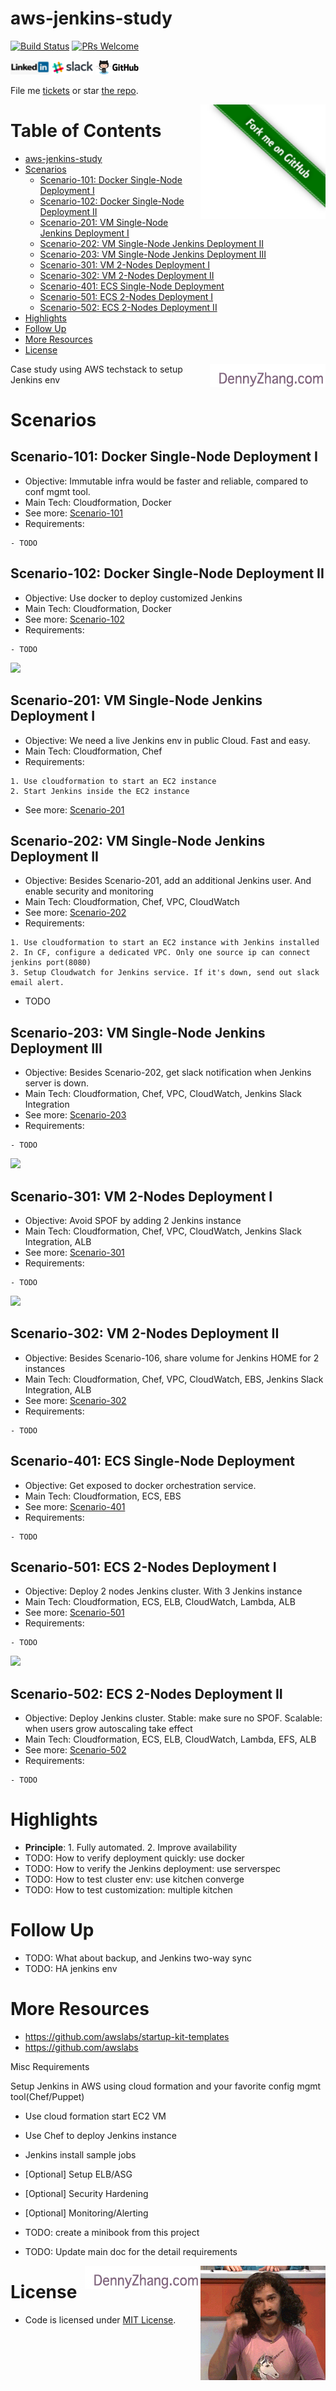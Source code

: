 # aws-jenkins-study

[![Build Status](https://travis-ci.org/DennyZhang/aws-jenkins-study.svg?branch=master)](https://travis-ci.org/DennyZhang/aws-jenkins-study) [![PRs Welcome](https://img.shields.io/badge/PRs-welcome-brightgreen.svg)](http://makeapullrequest.com)

[![LinkedIn](https://raw.githubusercontent.com/USDevOps/mywechat-slack-group/master/images/linkedin.png)](https://www.linkedin.com/in/dennyzhang001) [![Slack](https://raw.githubusercontent.com/USDevOps/mywechat-slack-group/master/images/slack.png)](https://www.dennyzhang.com/slack) [![Github](https://raw.githubusercontent.com/USDevOps/mywechat-slack-group/master/images/github.png)](https://github.com/DennyZhang)

File me [tickets](https://github.com/DennyZhang/aws-jenkins-study/issues) or star [the repo](https://github.com/DennyZhang/aws-jenkins-study).

<a href="https://github.com/DennyZhang?tab=followers"><img align="right" width="200" height="183" src="https://raw.githubusercontent.com/USDevOps/mywechat-slack-group/master/images/fork_github.png" /></a>

Table of Contents
=================

   * [aws-jenkins-study](#aws-jenkins-study)
   * [Scenarios](#scenarios)
      * [Scenario-101: Docker Single-Node Deployment I](#scenario-101-docker-single-node-deployment-i)
      * [Scenario-102: Docker Single-Node Deployment II](#scenario-102-docker-single-node-deployment-ii)
      * [Scenario-201: VM Single-Node Jenkins Deployment I](#scenario-201-vm-single-node-jenkins-deployment-i)
      * [Scenario-202: VM Single-Node Jenkins Deployment II](#scenario-202-vm-single-node-jenkins-deployment-ii)
      * [Scenario-203: VM Single-Node Jenkins Deployment III](#scenario-203-vm-single-node-jenkins-deployment-iii)
      * [Scenario-301: VM 2-Nodes Deployment I](#scenario-301-vm-2-nodes-deployment-i)
      * [Scenario-302: VM 2-Nodes Deployment II](#scenario-302-vm-2-nodes-deployment-ii)
      * [Scenario-401: ECS Single-Node Deployment](#scenario-401-ecs-single-node-deployment)
      * [Scenario-501: ECS 2-Nodes Deployment I](#scenario-501-ecs-2-nodes-deployment-i)
      * [Scenario-502: ECS 2-Nodes Deployment II](#scenario-502-ecs-2-nodes-deployment-ii)
   * [Highlights](#highlights)
   * [Follow Up](#follow-up)
   * [More Resources](#more-resources)
   * [License](#license)

<a href="https://www.dennyzhang.com"><img align="right" width="185" height="37" src="https://raw.githubusercontent.com/USDevOps/mywechat-slack-group/master/images/dns_small.png"></a>

Case study using AWS techstack to setup Jenkins env

# Scenarios

## Scenario-101: Docker Single-Node Deployment I
- Objective: Immutable infra would be faster and reliable, compared to conf mgmt tool.
- Main Tech: Cloudformation, Docker
- See more: [Scenario-101](./Scenario-101)
- Requirements:
```
- TODO
```

## Scenario-102: Docker Single-Node Deployment II
- Objective: Use docker to deploy customized Jenkins
- Main Tech: Cloudformation, Docker
- See more: [Scenario-102](./Scenario-102)
- Requirements:
```
- TODO
```

![](https://raw.githubusercontent.com/DennyZhang/aws-jenkins-study/master/misc/jenkins_docker_aio.png)

## Scenario-201: VM Single-Node Jenkins Deployment I
- Objective: We need a live Jenkins env in public Cloud. Fast and easy.
- Main Tech: Cloudformation, Chef
- Requirements:
```
1. Use cloudformation to start an EC2 instance
2. Start Jenkins inside the EC2 instance
```
- See more: [Scenario-201](./Scenario-201)

## Scenario-202: VM Single-Node Jenkins Deployment II
- Objective: Besides Scenario-201, add an additional Jenkins user. And enable security and monitoring
- Main Tech: Cloudformation, Chef, VPC, CloudWatch
- See more: [Scenario-202](./Scenario-202)
- Requirements:
```
1. Use cloudformation to start an EC2 instance with Jenkins installed
2. In CF, configure a dedicated VPC. Only one source ip can connect jenkins port(8080)
3. Setup Cloudwatch for Jenkins service. If it's down, send out slack email alert.
```
- TODO

## Scenario-203: VM Single-Node Jenkins Deployment III
- Objective: Besides Scenario-202, get slack notification when Jenkins server is down.
- Main Tech: Cloudformation, Chef, VPC, CloudWatch, Jenkins Slack Integration
- See more: [Scenario-203](./Scenario-203)
- Requirements:
```
- TODO
```

![](https://raw.githubusercontent.com/DennyZhang/aws-jenkins-study/master/misc/jenkins_vm_aio.png)

## Scenario-301: VM 2-Nodes Deployment I
- Objective: Avoid SPOF by adding 2 Jenkins instance
- Main Tech: Cloudformation, Chef, VPC, CloudWatch, Jenkins Slack Integration, ALB
- See more: [Scenario-301](./Scenario-301)
- Requirements:
```
- TODO
```

![](https://raw.githubusercontent.com/DennyZhang/aws-jenkins-study/master/misc/jenkins_vm_2nodes.png)

## Scenario-302: VM 2-Nodes Deployment II
- Objective: Besides Scenario-106, share volume for Jenkins HOME for 2 instances
- Main Tech: Cloudformation, Chef, VPC, CloudWatch, EBS, Jenkins Slack Integration, ALB
- See more: [Scenario-302](./Scenario-302)
- Requirements:
```
- TODO
```

## Scenario-401: ECS Single-Node Deployment
- Objective: Get exposed to docker orchestration service.
- Main Tech: Cloudformation, ECS, EBS
- See more: [Scenario-401](./Scenario-401)
- Requirements:
```
- TODO
```

## Scenario-501: ECS 2-Nodes Deployment I
- Objective: Deploy 2 nodes Jenkins cluster. With 3 Jenkins instance
- Main Tech: Cloudformation, ECS, ELB, CloudWatch, Lambda, ALB
- See more: [Scenario-501](./Scenario-501)
- Requirements:
```
- TODO
```

![](https://raw.githubusercontent.com/DennyZhang/aws-jenkins-study/master/misc/jenkins_docker_2nodes.png)

## Scenario-502: ECS 2-Nodes Deployment II
- Objective: Deploy Jenkins cluster. Stable: make sure no SPOF. Scalable: when users grow autoscaling take effect
- Main Tech: Cloudformation, ECS, ELB, CloudWatch, Lambda, EFS, ALB
- See more: [Scenario-502](./Scenario-502)
- Requirements:
```
- TODO
```

# Highlights
- **Principle**: 1. Fully automated. 2. Improve availability
- TODO: How to verify deployment quickly: use docker
- TODO: How to verify the Jenkins deployment: use serverspec
- TODO: How to test cluster env: use kitchen converge
- TODO: How to test customization: multiple kitchen

# Follow Up
- TODO: What about backup, and Jenkins two-way sync
- TODO: HA jenkins env

# More Resources
- https://github.com/awslabs/startup-kit-templates
- https://github.com/awslabs

Misc Requirements

Setup Jenkins in AWS using cloud formation and your favorite config mgmt tool(Chef/Puppet)
- Use cloud formation start EC2 VM
- Use Chef to deploy Jenkins instance
- Jenkins install sample jobs
- [Optional] Setup ELB/ASG
- [Optional] Security Hardening
- [Optional] Monitoring/Alerting

- TODO: create a minibook from this project
- TODO: Update main doc for the detail requirements

<a href="https://www.dennyzhang.com"><img align="right" width="200" height="183" src="https://raw.githubusercontent.com/USDevOps/mywechat-slack-group/master/images/magic.gif"></a>
<a href="https://www.dennyzhang.com"><img align="right" width="185" height="37" src="https://raw.githubusercontent.com/USDevOps/mywechat-slack-group/master/images/dns_small.png"></a>

# License
- Code is licensed under [MIT License](https://www.dennyzhang.com/wp-content/mit_license.txt).
